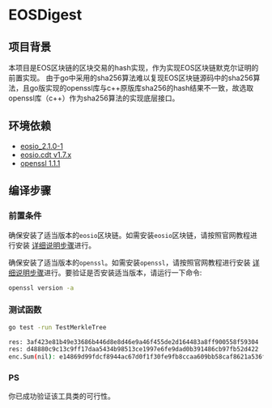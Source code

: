 # EOSDigest

## 项目背景
本项目是EOS区块链的区块交易的hash实现，作为实现EOS区块链默克尔证明的前置实现。
由于go中采用的sha256算法难以复现EOS区块链源码中的sha256算法，且go版实现的openssl库与c++原版库sha256的hash结果不一致，故选取openssl库（c++）作为sha256算法的实现底层接口。

## 环境依赖

* [eosio_2.1.0-1](https://github.com/eosio/eos/releases/download/v2.1.0/eosio_2.1.0-1-ubuntu-18.04_amd64.deb)
* [eosio.cdt v1.7.x](https://github.com/EOSIO/eosio.cdt/releases/tag/v1.7.0)
* [openssl 1.1.1](https://github.com/openssl/openssl/releases/tag/OpenSSL_1_1_1t)


## 编译步骤

### 前置条件
确保安装了适当版本的`eosio`区块链。如需安装`eosio`区块链，请按照官网教程进行安装 [详细说明步骤](https://developers.eos.io/welcome/latest/getting-started-guide/local-development-environment/installing-eosio-binaries)进行。

确保安装了适当版本的`openssl`。如需安装`openssl`，请按照官网教程进行安装 [详细说明步骤](https://github.com/openssl/openssl#build-and-install)进行。要验证是否安装适当版本，请运行一下命令:
```bash
openssl version -a
```

### 测试函数

```sh
go test -run TestMerkleTree

res: 3af423e81b49e33686b446d8e8d46e9a46f455de2d164483a8ff900558f59304   //块内交易1
res: d48880c9c13c9ff17daa5434b98513ce1997e6fe9dad0b391486cb97fb52d422   //块内交易2
enc.Sum(nil): e14869d99fdcf8944ac67d0f1f30fe9fb8ccaa609bb58caf8621a536fe4865ca  //计算的默克尔根
```

### PS

你已成功验证该工具类的可行性。
